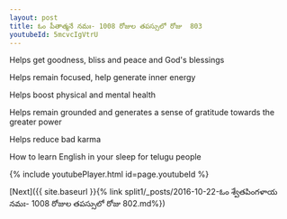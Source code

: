 ```yaml
---
layout: post
title: ఓం పీతాత్మనే నమః- 1008 రోజుల తపస్సులో రోజు  803
youtubeId: 5mcvcIgVtrU
---
```

 
 
Helps get goodness, bliss and peace and God's blessings
 
Helps remain focused, help generate inner energy 
 
Helps boost physical and mental health 
 
Helps remain grounded and generates a sense of gratitude towards the greater power 
 
Helps reduce bad karma
 
How to learn English in your sleep for telugu people
 
 
 
 


{% include youtubePlayer.html id=page.youtubeId %}
 
[Next]({{ site.baseurl }}{% link split1/_posts/2016-10-22-ఓం శ్వేతపింగళాయ నమః- 1008 రోజుల తపస్సులో రోజు  802.md%})
 
